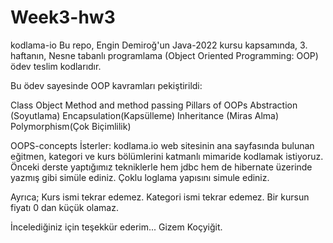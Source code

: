 # Week3-hw3
kodlama-io 
Bu repo, Engin Demiroğ'un Java-2022 kursu kapsamında, 3. haftanın,
Nesne tabanlı programlama (Object Oriented Programming: OOP) ödev teslim kodlarıdır.

Bu ödev sayesinde OOP kavramları pekiştirildi:

Class
Object
Method and method passing
Pillars of OOPs
Abstraction (Soyutlama)
Encapsulation(Kapsülleme)
Inheritance (Miras Alma)
Polymorphism(Çok Biçimlilik)

OOPS-concepts 
İsterler:
kodlama.io web sitesinin ana sayfasında bulunan eğitmen, kategori ve kurs bölümlerini katmanlı mimaride kodlamak istiyoruz.
Önceki derste yaptığımız tekniklerle hem jdbc hem de hibernate üzerinde yazmış gibi simüle ediniz.
Çoklu loglama yapısını simule ediniz.

Ayrıca;
Kurs ismi tekrar edemez.
Kategori ismi tekrar edemez.
Bir kursun fiyatı 0 dan küçük olamaz.

İncelediğiniz için teşekkür ederim...
Gizem Koçyiğit.
